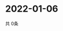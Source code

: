 # 2022-01-06
  共 0条

  <!-- BEGIN -->
  <!-- 最后更新时间Thu Jan 06 2022 12:08:52 GMT+0000 (Coordinated Universal Time) -->
  
  <!-- END -->
  
  
